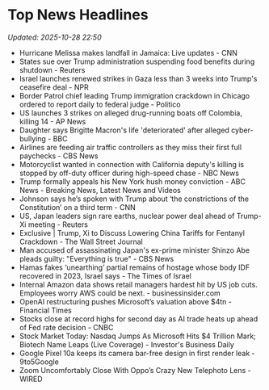 # Top News Headlines

_Updated: 2025-10-28 22:50_

- Hurricane Melissa makes landfall in Jamaica: Live updates - CNN
- States sue over Trump administration suspending food benefits during shutdown - Reuters
- Israel launches renewed strikes in Gaza less than 3 weeks into Trump's ceasefire deal - NPR
- Border Patrol chief leading Trump immigration crackdown in Chicago ordered to report daily to federal judge - Politico
- US launches 3 strikes on alleged drug-running boats off Colombia, killing 14 - AP News
- Daughter says Brigitte Macron's life 'deteriorated' after alleged cyber-bullying - BBC
- Airlines are feeding air traffic controllers as they miss their first full paychecks - CBS News
- Motorcyclist wanted in connection with California deputy's killing is stopped by off-duty officer during high-speed chase - NBC News
- Trump formally appeals his New York hush money conviction - ABC News - Breaking News, Latest News and Videos
- Johnson says he’s spoken with Trump about ‘the constrictions of the Constitution’ on a third term - CNN
- US, Japan leaders sign rare earths, nuclear power deal ahead of Trump-Xi meeting - Reuters
- Exclusive | Trump, Xi to Discuss Lowering China Tariffs for Fentanyl Crackdown - The Wall Street Journal
- Man accused of assassinating Japan's ex-prime minister Shinzo Abe pleads guilty: "Everything is true" - CBS News
- Hamas fakes ‘unearthing’ partial remains of hostage whose body IDF recovered in 2023, Israel says - The Times of Israel
- Internal Amazon data shows retail managers hardest hit by US job cuts. Employees worry AWS could be next. - businessinsider.com
- OpenAI restructuring pushes Microsoft’s valuation above $4tn - Financial Times
- Stocks close at record highs for second day as AI trade heats up ahead of Fed rate decision - CNBC
- Stock Market Today: Nasdaq Jumps As Microsoft Hits $4 Trillion Mark; Biotech Name Leaps (Live Coverage) - Investor's Business Daily
- Google Pixel 10a keeps its camera bar-free design in first render leak - 9to5Google
- Zoom Uncomfortably Close With Oppo’s Crazy New Telephoto Lens - WIRED